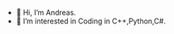 - 👋 Hi, I’m Andreas.
- 👀 I’m interested in Coding in C++,Python,C#.



<!---
AndreasL73/AndreasL73 is a ✨ special ✨ repository because its `README.md` (this file) appears on your GitHub profile.
You can click the Preview link to take a look at your changes.
--->
